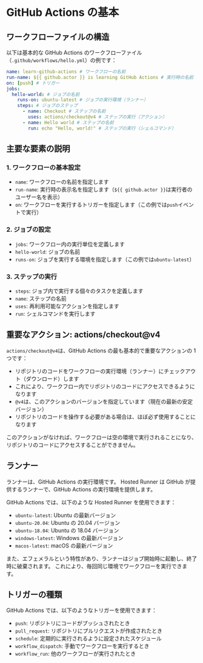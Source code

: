 # GitHub Actions の基本

## ワークフローファイルの構造

以下は基本的な GitHub Actions のワークフローファイル（`.github/workflows/hello.yml`）の例です：

```yaml
name: learn-github-actions # ワークフローの名前
run-name: ${{ github.actor }} is learning GitHub Actions # 実行時の名前
on: [push] # トリガー
jobs:
  hello-world: # ジョブの名前
    runs-on: ubuntu-latest # ジョブの実行環境（ランナー）
    steps: # ジョブのステップ
      - name: Checkout # ステップの名前
        uses: actions/checkout@v4 # ステップの実行（アクション）
      - name: Hello world # ステップの名前
        run: echo "Hello, world!" # ステップの実行（シェルコマンド）
```

## 主要な要素の説明

### 1. ワークフローの基本設定

- `name`: ワークフローの名前を指定します
- `run-name`: 実行時の表示名を指定します（`${{ github.actor }}`は実行者のユーザー名を表示）
- `on`: ワークフローを実行するトリガーを指定します（この例では`push`イベントで実行）

### 2. ジョブの設定

- `jobs`: ワークフロー内の実行単位を定義します
- `hello-world`: ジョブの名前
- `runs-on`: ジョブを実行する環境を指定します（この例では`ubuntu-latest`）

### 3. ステップの実行

- `steps`: ジョブ内で実行する個々のタスクを定義します
- `name`: ステップの名前
- `uses`: 再利用可能なアクションを指定します
- `run`: シェルコマンドを実行します

## 重要なアクション: actions/checkout@v4

`actions/checkout@v4`は、GitHub Actions の最も基本的で重要なアクションの 1 つです：

- リポジトリのコードをワークフローの実行環境（ランナー）にチェックアウト（ダウンロード）します
- これにより、ワークフロー内でリポジトリのコードにアクセスできるようになります
- `@v4`は、このアクションのバージョンを指定しています（現在の最新の安定バージョン）
- リポジトリのコードを操作する必要がある場合は、ほぼ必ず使用することになります

このアクションがなければ、ワークフローは空の環境で実行されることになり、リポジトリのコードにアクセスすることができません。

## ランナー

ランナーは、GitHub Actions の実行環境です。
Hosted Runner は GitHub が提供するランナーで、GitHub Actions の実行環境を提供します。

GitHub Actions では、以下のような Hosted Runner を使用できます：

- `ubuntu-latest`: Ubuntu の最新バージョン
- `ubuntu-20.04`: Ubuntu の 20.04 バージョン
- `ubuntu-18.04`: Ubuntu の 18.04 バージョン
- `windows-latest`: Windows の最新バージョン
- `macos-latest`: macOS の最新バージョン

また、エフェメラルという特性があり、ランナーはジョブ開始時に起動し、終了時に破棄されます。
これにより、毎回同じ環境でワークフローを実行できます。

## トリガーの種類

GitHub Actions では、以下のようなトリガーを使用できます：

- `push`: リポジトリにコードがプッシュされたとき
- `pull_request`: リポジトリにプルリクエストが作成されたとき
- `schedule`: 定期的に実行されるように設定されたスケジュール
- `workflow_dispatch`: 手動でワークフローを実行するとき
- `workflow_run`: 他のワークフローが実行されたとき
